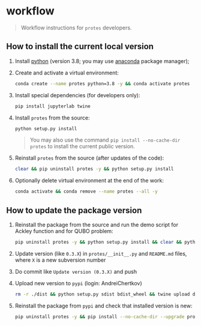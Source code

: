 # workflow

> Workflow instructions for `protes` developers.


## How to install the current local version

1. Install [python](https://www.python.org) (version 3.8; you may use [anaconda](https://www.anaconda.com) package manager);

2. Create and activate a virtual environment:
    ```bash
    conda create --name protes python=3.8 -y && conda activate protes
    ```

3. Install special dependencies (for developers only):
    ```bash
    pip install jupyterlab twine
    ```

4. Install `protes` from the source:
    ```bash
    python setup.py install
    ```
    > You may also use the command `pip install --no-cache-dir protes` to install the current public version.

5. Reinstall `protes` from the source (after updates of the code):
    ```bash
    clear && pip uninstall protes -y && python setup.py install
    ```

6. Optionally delete virtual environment at the end of the work:
    ```bash
    conda activate && conda remove --name protes --all -y
    ```


## How to update the package version

1. Reinstall the package from the source and run the demo script for Ackley function and for QUBO problem:
    ```bash
    pip uninstall protes -y && python setup.py install && clear && python demo/demo_func.py && python demo/demo_qubo.py
    ```

2. Update version (like `0.3.X`) in `protes/__init__.py` and `README.md` files, where `X` is a new subversion number

3. Do commit like `Update version (0.3.X)` and push

4. Upload new version to `pypi` (login: AndreiChertkov)
    ```bash
    rm -r ./dist && python setup.py sdist bdist_wheel && twine upload dist/*
    ```

5. Reinstall the package from `pypi` and check that installed version is new:
    ```bash
    pip uninstall protes -y && pip install --no-cache-dir --upgrade protes
    ```
